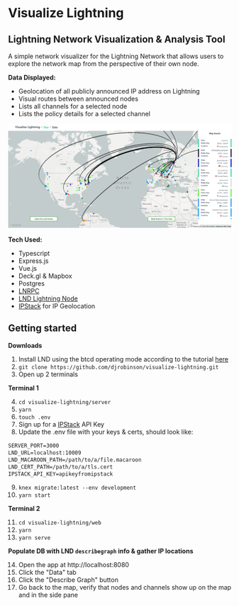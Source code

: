 # Visualize Lightning

## Lightning Network Visualization & Analysis Tool

A simple network visualizer for the Lightning Network that allows users to explore the network map from the perspective of their own node.

**Data Displayed:**
- Geolocation of all publicly announced IP address on Lightning
- Visual routes between announced nodes
- Lists all channels for a selected node
- Lists the policy details for a selected channel

![alt text](https://github.com/djrobinson/visualize-lightning/blob/master/viz.png "LND Network Visualization")

**Tech Used:**
- Typescript
- Express.js
- Vue.js
- Deck.gl & Mapbox
- Postgres
- [LNRPC](https://github.com/RadarTech/lnrpc)
- [LND Lightning Node](https://github.com/lightningnetwork/lnd)
- [IPStack](https://ipstack.com) for IP Geolocation

## Getting started

**Downloads**

1.  Install LND using the btcd operating mode according to the tutorial [here](https://dev.lightning.community/guides/installation/)
2.  `git clone https://github.com/djrobinson/visualize-lightning.git`
3.  Open up 2 terminals

**Terminal 1**

4.  `cd visualize-lightning/server`
5.  `yarn`
6.  `touch .env`
7.  Sign up for a [IPStack](https://ipstack.com) API Key
8.  Update the .env file with your keys & certs, should look like:
```
SERVER_PORT=3000
LND_URL=localhost:10009
LND_MACAROON_PATH=/path/to/a/file.macaroon
LND_CERT_PATH=/path/to/a/tls.cert
IPSTACK_API_KEY=apikeyfromipstack
```
9.  `knex migrate:latest --env development`
10.  `yarn start`

**Terminal 2**

11.  `cd visualize-lightning/web`
12.  `yarn`
13.  `yarn serve`

**Populate DB with LND `describegraph` info & gather IP locations**

14.  Open the app at http://localhost:8080
15.  Click the "Data" tab
16.  Click the "Describe Graph" button
17.  Go back to the map, verify that nodes and channels show up on the map and in the side pane
